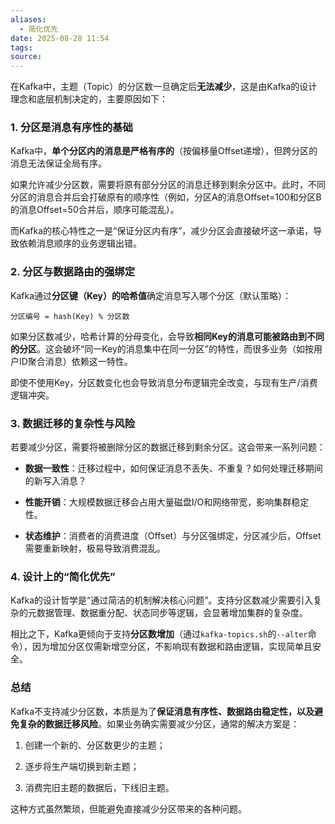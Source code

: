 ```yaml
---
aliases:
  - 简化优先
date: 2025-08-28 11:54
tags:
source:
---
```


在Kafka中，主题（Topic）的分区数一旦确定后**无法减少**，这是由Kafka的设计理念和底层机制决定的，主要原因如下：

### 1. 分区是消息有序性的基础

Kafka中，**单个分区内的消息是严格有序的**（按偏移量Offset递增），但跨分区的消息无法保证全局有序。

如果允许减少分区数，需要将原有部分分区的消息迁移到剩余分区中。此时，不同分区的消息合并后会打破原有的顺序性（例如，分区A的消息Offset=100和分区B的消息Offset=50合并后，顺序可能混乱）。

而Kafka的核心特性之一是“保证分区内有序”，减少分区会直接破坏这一承诺，导致依赖消息顺序的业务逻辑出错。

### 2. 分区与数据路由的强绑定

Kafka通过**分区键（Key）的哈希值**确定消息写入哪个分区（默认策略）：

`分区编号 = hash(Key) % 分区数`

如果分区数减少，哈希计算的分母变化，会导致**相同Key的消息可能被路由到不同的分区**。这会破坏“同一Key的消息集中在同一分区”的特性，而很多业务（如按用户ID聚合消息）依赖这一特性。

即使不使用Key，分区数变化也会导致消息分布逻辑完全改变，与现有生产/消费逻辑冲突。

### 3. 数据迁移的复杂性与风险

若要减少分区，需要将被删除分区的数据迁移到剩余分区。这会带来一系列问题：

- **数据一致性**：迁移过程中，如何保证消息不丢失、不重复？如何处理迁移期间的新写入消息？

- **性能开销**：大规模数据迁移会占用大量磁盘I/O和网络带宽，影响集群稳定性。

- **状态维护**：消费者的消费进度（Offset）与分区强绑定，分区减少后，Offset需要重新映射，极易导致消费混乱。

### 4. 设计上的“简化优先”

Kafka的设计哲学是“通过简洁的机制解决核心问题”。支持分区数减少需要引入复杂的元数据管理、数据重分配、状态同步等逻辑，会显著增加集群的复杂度。

相比之下，Kafka更倾向于支持**分区数增加**（通过`kafka-topics.sh`的`--alter`命令），因为增加分区仅需新增空分区，不影响现有数据和路由逻辑，实现简单且安全。

### 总结

Kafka不支持减少分区数，本质是为了**保证消息有序性、数据路由稳定性，以及避免复杂的数据迁移风险**。如果业务确实需要减少分区，通常的解决方案是：

1. 创建一个新的、分区数更少的主题；

2. 逐步将生产端切换到新主题；

3. 消费完旧主题的数据后，下线旧主题。

这种方式虽然繁琐，但能避免直接减少分区带来的各种问题。
